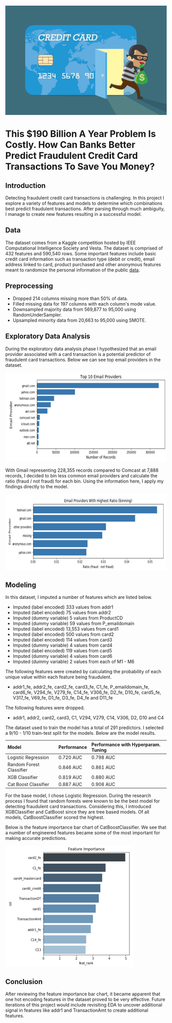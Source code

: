 ![alt text](https://github.com/kirahman2/fraud_detection/blob/master/images/creditcardfraudimage.jpg)
# This $190 Billion A Year Problem Is Costly. How Can Banks Better Predict Fraudulent Credit Card Transactions To Save You Money?

## Introduction
Detecting fraudulent credit card transactions is challenging. In this project I explore a variety of features and models to determine which combinations best predict fraudulent transactions. After parsing through much ambiguity, I manage to create new features resulting in a successful model. 

## Data
The dataset comes from a Kaggle competition hosted by IEEE Computational Intelligence Society and Vesta. The dataset is comprised of 432 features and 590,540 rows. Some important features include basic credit card information such as transaction type (debit or credit), email address linked to card, product purchased and other anonymous features meant to randomize the personal information of the public [data](https://www.kaggle.com/c/ieee-fraud-detection/data).

## Preprocessing
* Dropped 214 columns missing more than 50% of data.
* Filled missing data for 197 columns with each column's mode value.
* Downsampled majority data from 569,877 to 95,000 using RandomUnderSampler.
* Upsampled minority data from 20,663 to 95,000 using SMOTE. 

## Exploratory Data Analysis
During the exploratory data analysis phase I hypothesized that an email provider associated with a card transaction is a potential predictor of fraudulent card transactions. Below we can see top email providers in the dataset.

<p align="center">
  <img width="580" height="280" src="https://github.com/kirahman2/fraud_detection/blob/master/images/top10emailproviders.png">
</p>

With Gmail representing 228,355 records compared to Comcast at 7,888 records, I decided to bin less common email providers and calculate the ratio (fraud / not fraud) for each bin. Using the information here, I apply my findings directly to the model.

<p align="left">
  <img width="680" height="240" src="https://github.com/kirahman2/fraud_detection/blob/master/images/top6emailproviders_ratio.png">
</p>

## Modeling
In this dataset, I imputed a number of features which are listed below. 
* Imputed (label encoded) 333 values from addr1
* Imputed (label encoded) 75 values from addr2
* Imputed (dummy variable) 5 values from ProductCD
* Imputed (dummy variable) 59 values from P_emaildomain
* Imputed (label encoded) 13,553 values from card1
* Imputed (label encoded) 500 values from card2
* Imputed (label encoded) 114 values from card3
* Imputed (dummy variable) 4 values from card4
* Imputed (label encoded) 119 values from card5
* Imputed (dummy variable) 4 values from card6
* Imputed (dummy variable) 2 values from each of M1 - M6

The following features were created by calculating the probability of each unique value within each feature being fraudulent. 

* addr1_fe, addr2_fe, card2_fe, card3_fe, C1_fe, P_emaildomain_fe, card6_fe, V294_fe, V279_fe, C14_fe, V306_fe, D2_fe, D10_fe, card5_fe, V317_fe, V69_fe, D1_fe, D3_fe, D4_fe and D11_fe

The following features were dropped. 

* addr1, addr2, card2, card3, C1, V294, V279, C14, V306, D2, D10 and C4

The dataset used to train the model has a total of 291 predictors. I selected a 9/10 - 1/10 train-test split for the models. Below are the model results.

| Model   | Performance | Performance with Hyperparam. Tuning | 
| :------------- |:-------------|:-----|
| Logistic Regression | 0.720 AUC| 0.798 AUC|
| Random Forest Classifier | 0.846 AUC| 0.861 AUC|
| XGB Classifier     | 0.819 AUC| 0.880 AUC|
| Cat Boost Classifier | 0.887 AUC| 0.908 AUC|

For the base model, I chose Logistic Regression. During the research process I found that random forests were known to be the best model for detecting fraudulent card transactions. Considering this, I introduced XGBClassifier and CatBoost since they are tree based models. Of all models, CatBoostClassifier scored the highest. 

Below is the feature importance bar chart of CatBoostClassifier. We see that a number of engineered features became some of the most important for making accurate predictions. 

<p align="left">
  <img width="400" height="380" src="https://github.com/kirahman2/fraud_detection/blob/master/images/feature_importance.png">
</p>

## Conclusion
After reviewing the feature importance bar chart, it became apparent that one hot encoding features in the dataset proved to be very effective. Future iterations of this project would include revisiting EDA to uncover additional signal in features like addr1 and TransactionAmt to create additional features. 
